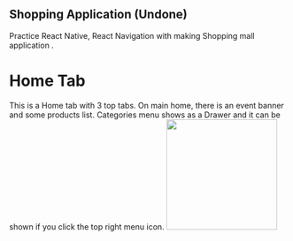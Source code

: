 ## Shopping Application (Undone)
Practice React Native, React Navigation with making Shopping mall application .

# Home Tab
This is a Home tab with 3 top tabs. 
On main home, there is an event banner and some products list.
Categories menu shows as a Drawer and it can be shown if you click the top right menu icon.
<image src="https://user-images.githubusercontent.com/72160826/131164290-7468a06d-c70a-4b43-8448-253347817108.gif" style="width: 200px; "/>
